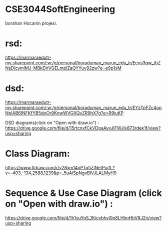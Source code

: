 # CSE3044SoftEngineering

borahan Hocanin projesi.

# rsd:
https://marmaraedutr-my.sharepoint.com/:w:/g/personal/boraduman_marun_edu_tr/Eeos3qw_jbZNsDlcymlMJ-MBkDlrVGELmplZaQYYuv92zw?e=e9p1xM

# dsd:
https://marmaraedutr-my.sharepoint.com/:w:/g/personal/boraduman_marun_edu_tr/EYzTpFZc4opNplAB6INFKfYB5doOr9KnwWVGXQvZR9hX7g?e=R9iuKP

DSD diagrams(click on "Open with draw.io") : https://drive.google.com/file/d/15rtcnxfCkVDpaAvvJlFWJlx873rdek1f/view?usp=sharing



# Class Diagram:

https://www.tldraw.com/r/v28xm14nPTqfiZiNetPujfL?v=-403,-134,2588,1239&p=_5uAiSpNgvBlVJLALMyH9

# Sequence & Use Case Diagram (click on "Open with draw.io") :

https://drive.google.com/file/d/1h1yuYqS_1Kicvbhvl0p8LHhpHbVRJ2jr/view?usp=sharing
